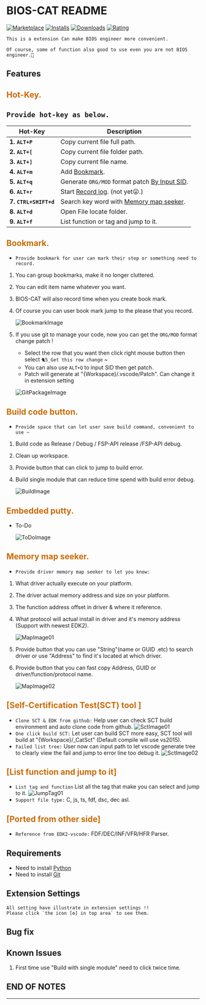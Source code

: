 # BIOS-CAT README
[![Marketplace](https://vsmarketplacebadge.apphb.com/version/Cat-Master-Arvin.BIOS-CAT.svg)](https://vsmarketplacebadge.apphb.com/version/Cat-Master-Arvin.BIOS-CAT.svg)
[![Installs](https://vsmarketplacebadge.apphb.com/installs-short/Cat-Master-Arvin.BIOS-CAT.svg)](https://vsmarketplacebadge.apphb.com/installs-short/Cat-Master-Arvin.BIOS-CAT.svg)
[![Downloads](https://vsmarketplacebadge.apphb.com/downloads-short/Cat-Master-Arvin.BIOS-CAT.svg)](https://vsmarketplacebadge.apphb.com/downloads-short/Cat-Master-Arvin.BIOS-CAT.svg)
[![Rating](https://vsmarketplacebadge.apphb.com/rating-short/Cat-Master-Arvin.BIOS-CAT.svg)](https://vsmarketplacebadge.apphb.com/rating-short/Cat-Master-Arvin.BIOS-CAT.svg)

    This is a extension Can make BIOS engineer more convenient.

    Of course, some of function also good to use even you are not BIOS engineer.🤪

## Features
<h2 id="0" style="color:#c96b00;">Hot-Key.</h2>

  ## `Provide hot-key as below.`
  **Hot-Key**           |**Description**
  ----------------------|--------------------------------------
  **1. `ALT+P`**        | Copy current file full path.
  **2. `ALT+[`**        | Copy current file folder path.
  **3. `ALT+]`**        | Copy current file name.
  **4. `ALT+m`**        | Add [Bookmark](#1).
  **5. `ALT+q`**        | Generate `ORG/MOD` format patch [By Input SID](#1).
  **6. `ALT+r`**        | Start [Record log](#3). (not yet😛.)
  **7. `CTRL+SHIFT+d`** | Search key word with [Memory map seeker](#4).
  **8. `ALT+d`**        | Open File locate folder.
  **9. `ALT+f`**        | List function or tag and jump to it.

<h2 id="1" style="color:#c96b00;">Bookmark.</h2>

  * `Provide bookmark for user can mark their step or something need to record.`

  1. You can group bookmarks, make it no longer cluttered.
  2. You can edit item name whatever you want.
  3. BIOS-CAT will also record time when you create book mark.
  4. Of course you can user book mark jump to the please that you record.

     ![BookmarkImage](https://lh3.googleusercontent.com/gYVYDso4aZWPBjOy8QfpT1hNgqbaBhcZSw6w-Nxook9ZPXxRuf0FmA3RQowMYm1k2mWCM0z3ImPpKwtMrOIxZdC1GvYznbUjx30KVVFs2cZ6AK0_MuI__ucX62F8gGGmCf3ilPesJw=w800)
  5. If you use git to manage your code, now you can get the `ORG/MOD` format change patch !<br>
     * Select the row that you want then click right mouse button then select `🐈5_Get this row change` ~<br>
     * You can also use `ALT+Q` to input SID then get patch.<br>
     * Patch will generate at "{Workspace}/.vscode/Patch". Can change it in extension setting<br>

     ![GitPackageImage](https://lh3.googleusercontent.com/-1-HmQdHmEMjfY49nZx9VCymzLbtMmsHf5hhju0aGKxcNTpH4CrFQMQOh3Rb5GSQ1g7SVqOMq7k3DQfjXUmXierQd47kh71XYjFu2Dsxl3L5vAC2-JgP4dxFjKgEfvWYgoHn5jj9-g=w800)

<h2 id="2" style="color:#c96b00;">Build code button.</h2>

  * `Provide space that can let user save build command, convenient to use ~`

  1. Build code as Release / Debug / FSP-API release /FSP-API debug.
  2. Clean up workspace.
  3. Provide button that can click to jump to build error.
  4. Build single module that can reduce time spend with build error debug.

     ![BuildImage](https://lh3.googleusercontent.com/xeHF3nSsFNZouoBa20RARnZIhCLE6BKjEQzPH5E43Q_9DCB8xy-JILacauBf2sOKBt_jeUp0gfFJcsmpOstS7f4-Mcoy3rqlUEWyyBP8zQfY_azRsFhrCiSv0QoSAms2RHejPCj-zg=w600)

<h2 id="3" style="color:#c96b00;">Embedded putty.</h2>

  * To-Do

     ![ToDoImage](https://lh3.googleusercontent.com/xeHF3nSsFNZouoBa20RARnZIhCLE6BKjEQzPH5E43Q_9DCB8xy-JILacauBf2sOKBt_jeUp0gfFJcsmpOstS7f4-Mcoy3rqlUEWyyBP8zQfY_azRsFhrCiSv0QoSAms2RHejPCj-zg=w600)

<h2 id="4" style="color:#c96b00;">Memory map seeker.</h2>

  * `Provide driver memory map seeker to let you know:`

  1. What driver actually execute on your platform.
  2. The driver actual memory address and size on your platform.
  3. The function address offset in driver & where it reference.
  4. What protocol will actual install in driver and it's memory address (Support with newest EDK2).

     ![MapImage01](https://lh3.googleusercontent.com/xeHF3nSsFNZouoBa20RARnZIhCLE6BKjEQzPH5E43Q_9DCB8xy-JILacauBf2sOKBt_jeUp0gfFJcsmpOstS7f4-Mcoy3rqlUEWyyBP8zQfY_azRsFhrCiSv0QoSAms2RHejPCj-zg=w600)
  5. Provide button that you can use "String"(name or GUID .etc) to search driver or
     use "Address" to find it's located at which driver.
  6. Provide button that you can fast copy Address, GUID or driver/function/protocol name.

     ![MapImage02](https://lh3.googleusercontent.com/xeHF3nSsFNZouoBa20RARnZIhCLE6BKjEQzPH5E43Q_9DCB8xy-JILacauBf2sOKBt_jeUp0gfFJcsmpOstS7f4-Mcoy3rqlUEWyyBP8zQfY_azRsFhrCiSv0QoSAms2RHejPCj-zg=w600)

<h2 id="5" style="color:#c96b00;">[Self-Certification Test(SCT) tool ]</h2>

  * `Clone SCT & EDK from github:` Help user can check SCT build environment and auto clone code from github.
   ![SctImage01](https://lh3.googleusercontent.com/d49oivBgXC84dpzZOxVetwz1u6IdVQtMn7ehasTbwN6WgZ3mAAKL5xZXn6iA8rvrdysfbsVCpFbJ1Ww2xgVKPiOHgn41C-AmI6huL1Ov9PljfMr2tR8p4yc3dtugYSM9HIUUfqg5dA=w600)
  * `One click build SCT:` Let user can build SCT more easy, SCT tool will build at "{Workspace}/_CatSct" (Default compile will use vs2015).
  * `Failed list tree:` User now can input path to let vscode generate tree to clearly view the fail and jump to error line too debug it.
   ![SctImage02](https://lh3.googleusercontent.com/ytn93472bEtDge_0_LuZtaDO_X5lrLMEXHJsb_4mnBxNIASyKXOWhNaeLLPrVNnabR2sUVjAmCcq4puHSPq1GxTLSE7v8RIDwgbSjOJxFyhDikZgBOccgrXCdf6vKsX-9UGylAPMdA=w600)

<h2 id="6" style="color:#c96b00;">[List function and jump to it]</h2>

  * `List tag and function` List all the tag that make you can select and jump to it.
   ![JumpTag01](https://lh3.googleusercontent.com/Qcp60GO9bcwWGsEFr25A6C_EFzN9tqZmlAYMj8ngT8LFmWNq4k3bOtnevQOP9BJt31KAf2jUV6uYfkrs4UZ2AGJrEVOsykZ27XnPrvrqIM7UYHMUAAOJV6PQNNxonxhpFco13HDQRQ=w800)
  * `Support file type:` C, js, ts, fdf, dsc, dec asl.

<h2 id="99" style="color:#c96b00;">[Ported from other side]</h2>

  * `Reference from EDK2-vscode:` FDF/DEC/INF/VFR/HFR Parser.


## Requirements

* Need to install [Python](https://www.python.org/)
* Need to install [Git](https://git-scm.com/)

## Extension Settings

    All setting have illustrate in extension settings !!
    Please click `the icon [⚙️] in top area` to see them.

## Bug fix

## Known Issues

  1. First time use "Build with single module" need to click twice time.


## END OF NOTES
-----------------------------------------------------------------------------------------------------------